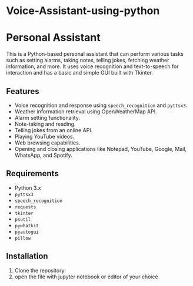 # Voice-Assistant-using-python
# Personal Assistant

This is a Python-based personal assistant that can perform various tasks such as setting alarms, taking notes, telling jokes, fetching weather information, and more. It uses voice recognition and text-to-speech for interaction and has a basic and simple GUI built with Tkinter.

## Features

- Voice recognition and response using `speech_recognition` and `pyttsx3`.
- Weather information retrieval using OpenWeatherMap API.
- Alarm setting functionality.
- Note-taking and reading.
- Telling jokes from an online API.
- Playing YouTube videos.
- Web browsing capabilities.
- Opening and closing applications like Notepad, YouTube, Google, Mail, WhatsApp, and Spotify.

## Requirements

- Python 3.x
- `pyttsx3`
- `speech_recognition`
- `requests`
- `tkinter`
- `psutil`
- `pywhatkit`
- `pyautogui`
- `pillow`

## Installation

1. Clone the repository:
2. open the file with jupyter notebook or editor of your choice 


